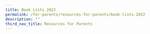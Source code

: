 ```yaml
---
title: Book Lists 2022
permalink: /for-parents/resources-for-parents/book-lists-2022
description: ""
third_nav_title: Resources for Parents
---
```

